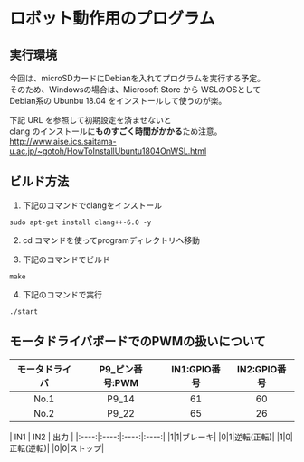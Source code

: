 # ロボット動作用のプログラム

## 実行環境  
今回は、microSDカードにDebianを入れてプログラムを実行する予定。  
そのため、Windowsの場合は、Microsoft Store から WSLのOSとして  
Debian系の Ubunbu 18.04 をインストールして使うのが楽。  
  
下記 URL を参照して初期設定を済ませないと  
clang のインストールに**ものすごく時間がかかる**ため注意。  
http://www.aise.ics.saitama-u.ac.jp/~gotoh/HowToInstallUbuntu1804OnWSL.html  

## ビルド方法

1. 下記のコマンドでclangをインストール  
```
sudo apt-get install clang++-6.0 -y  
```
2. cd コマンドを使ってprogramディレクトリへ移動  

3. 下記のコマンドでビルド  
```
make  
```
4. 下記のコマンドで実行  
```
./start  
```

## モータドライバボードでのPWMの扱いについて  

|  モータドライバ | P9_ピン番号:PWM | IN1:GPIO番号 | IN2:GPIO番号 |
|:----:|:----:|:----:|:----:|
|No.1|P9_14|61|60|
|No.2|P9_22|65|26|

|  IN1 | IN2 | 出力 | 
|:----:|:----:|:----:|:----:| 
|1|1|ブレーキ|
|0|1|逆転(正転)|
|1|0|正転(逆転)|
|0|0|ストップ|